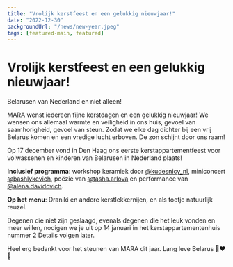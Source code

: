 ```yaml
---
title: "Vrolijk kerstfeest en een gelukkig nieuwjaar!"
date: "2022-12-30"
backgroundUrl: "/news/new-year.jpeg"
tags: [featured-main, featured]
---
```


# Vrolijk kerstfeest en een gelukkig nieuwjaar!

Belarusen van Nederland en niet alleen!

MARA wenst iedereen fijne kerstdagen en een gelukkig nieuwjaar! We wensen ons allemaal warmte en veiligheid in ons huis,
gevoel van saamhorigheid, gevoel van steun. Zodat we elke dag dichter bij een vrij Belarus komen
en een vredige lucht erboven. De zon schijnt door ons raam!

Op 17 december vond in Den Haag ons eerste kerstappartementfeest voor volwassenen en kinderen van Belarusen in Nederland plaats!

**Inclusief programma**: workshop keramiek door [@kudesnicy_nl](https://www.instagram.com/kudesnicy_nl/),
miniconcert [@bashlykevich](https://www.instagram.com/bashlykevich/),
poëzie van [@tasha.arlova](https://www.instagram.com/tasha.arlova/) en performance van
[@alena.davidovich](https://www.instagram.com/alena.davidovich/).

**Op het menu**: Draniki en andere kerstlekkernijen, en als toetje natuurlijk reuzel.

Degenen die niet zijn geslaagd, evenals degenen die het leuk vonden en meer willen, nodigen we je uit op 14 januari in het kerstappartementenhuis nummer 2
Details volgen later.

Heel erg bedankt voor het steunen van MARA dit jaar. Lang leve Belarus 🤍❤️🤍
